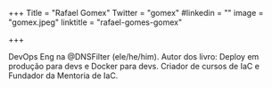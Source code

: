 +++
Title = "Rafael Gomex"
Twitter = "gomex"
#linkedin = "" 
image = "gomex.jpeg"
linktitle = "rafael-gomes-gomex"

+++

DevOps Eng na @DNSFilter (ele/he/him). Autor dos livro: Deploy em produção para devs e Docker para devs. Criador de cursos de IaC e Fundador da Mentoria  de IaC.

